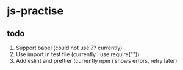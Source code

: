 # js-practise

## todo
1. Support babel (could not use ?? currently)
2. Use import in test file (currently I use require(""))
3. Add eslint and prettier (currently npm i shows errors, retry later)